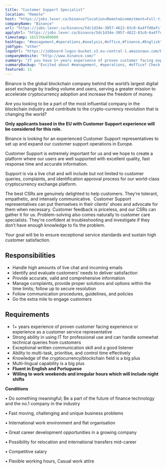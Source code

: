```yaml
---
title: "Customer Support Specialist"
location: "Remote"
host: "https://jobs.lever.co/binance?location=Remote&commitment=Full-time%3A%20Remote"
companyName: "Binance"
url: "https://jobs.lever.co/binance/5dc1d34e-3057-4622-83c0-6a4ffd0afcf6"
applyUrl: "https://jobs.lever.co/binance/5dc1d34e-3057-4622-83c0-6a4ffd0afcf6/apply"
timestamp: 1615766400000
hashtags: "#management,#operations,#analysis,#office,#finance,#English"
jobType: "other"
logoUrl: "https://jobboard-logos-bucket.s3.eu-central-1.amazonaws.com/binance"
companyWebsite: "http://www.binance.com/"
summary: "If you have 1+ years experience of proven customer facing experience or experience as a customer service representative, Binance is looking for someone with your knowledge."
summaryBackup: "Excited about #management, #operations, #office? Check out this job post!"
featured: 11
---
```


Binance is the global blockchain company behind the world’s largest digital asset exchange by trading volume and users, serving a greater mission to accelerate cryptocurrency adoption and increase the freedom of money.

Are you looking to be a part of the most influential company in the blockchain industry and contribute to the crypto-currency revolution that is changing the world?

**Only applicants based in the EU with Customer Support experience will be considered for this role.**

Binance is looking for an experienced Customer Support representatives to set up and expand our customer support operations in Europe.

Customer Support is extremely important for us and we hope to create a platform where our users are well supported with excellent quality, fast response time and accurate information.

Support is via a live chat and will include but not limited to customer queries, complaints, and identification approval process for our world-class cryptocurrency exchange platform.

The best CSRs are genuinely delighted to help customers. They’re tolerant, empathetic, and intensely communicative.  Customer Support representatives can put themselves in their clients’ shoes and advocate for them when necessary. Customer feedback is priceless, and our CSRs can gather it for us. Problem-solving also comes naturally to customer care specialists. They're confident at troubleshooting and investigate if they don’t have enough knowledge to fix the problem.

Your goal will be to ensure exceptional service standards and sustain high customer satisfaction.

## Responsibilities

*   Handle high amounts of live chat and incoming emails
*   Identify and evaluate customers’ needs to deliver satisfaction
*   Provide accurate, valid and comprehensive information 
*   Manage complaints, provide proper solutions and options within the time limits; follow up to secure resolution
*   Follow communication procedures, guidelines, and policies
*   Go the extra mile to engage customers

## Requirements

*   1+ years experience of proven customer facing experience or experience as a customer service representative
*   Strong ability in using IT for professional use and can handle somewhat technical queries from customers
*   Exceptional written communication skill and a good listener
*   Ability to multi-task, prioritise, and control time effectively
*   Knowledge of the cryptocurrency/blockchain field is a big plus
*   Multi-lingual capability is a big plus
*   **Fluent in English and Portuguese**
*   **Willing to work weekends and irregular hours which will include night shifts**

**Conditions**

• Do something meaningful; Be a part of the future of finance technology and the no.1 company in the industry

• Fast moving, challenging and unique business problems

• International work environment and flat organisation

• Great career development opportunities in a growing company

• Possibility for relocation and international transfers mid-career

• Competitive salary

• Flexible working hours, Casual work attire
